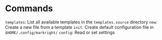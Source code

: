# Commands

`templates`: List all available templates in the `templates.source` directory
`new`: Create a new file from a template
`init`: Create default configuration file in `$HOME/.config/markright/`
`config`: Read or set settings
